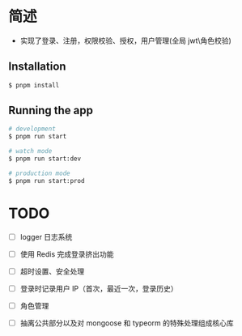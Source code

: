 # 简述

- 实现了登录、注册，权限校验、授权，用户管理(全局 jwt\角色校验)

## Installation

```bash
$ pnpm install
```

## Running the app

```bash
# development
$ pnpm run start

# watch mode
$ pnpm run start:dev

# production mode
$ pnpm run start:prod
```

# TODO

- [ ] logger 日志系统

- [ ] 使用 Redis 完成登录挤出功能

- [ ] 超时设置、安全处理

- [ ] 登录时记录用户 IP（首次，最近一次，登录历史）

- [ ] 角色管理

- [ ] 抽离公共部分以及对 mongoose 和 typeorm 的特殊处理组成核心库
